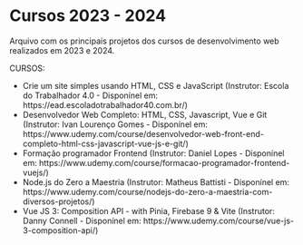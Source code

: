 # Cursos 2023 - 2024
Arquivo com os principais projetos dos cursos de desenvolvimento web realizados em 2023 e 2024.

CURSOS:
<ul>
  <li>Crie um site simples usando HTML, CSS e JavaScript (Instrutor: Escola do Trabalhador 4.0 - Disponínel em: https://ead.escoladotrabalhador40.com.br/)</li>
  <li>Desenvolvedor Web Completo: HTML, CSS, Javascript, Vue e Git (Instrutor: Ivan Lourenço Gomes - Disponínel em: https://www.udemy.com/course/desenvolvedor-web-front-end-completo-html-css-javascript-vue-js-e-git/)</li>
  <li>Formação programador Frontend (Instrutor: Daniel Lopes - Disponínel em: https://www.udemy.com/course/formacao-programador-frontend-vuejs/)</li>
  <li>Node.js do Zero a Maestria (Instrutor: Matheus Battisti - Disponínel em: https://www.udemy.com/course/nodejs-do-zero-a-maestria-com-diversos-projetos/)</li>
  <li>Vue JS 3: Composition API - with Pinia, Firebase 9 & Vite (Instrutor: Danny Connell - Disponínel em: https://www.udemy.com/course/vue-js-3-composition-api/)</li>
</ul>
